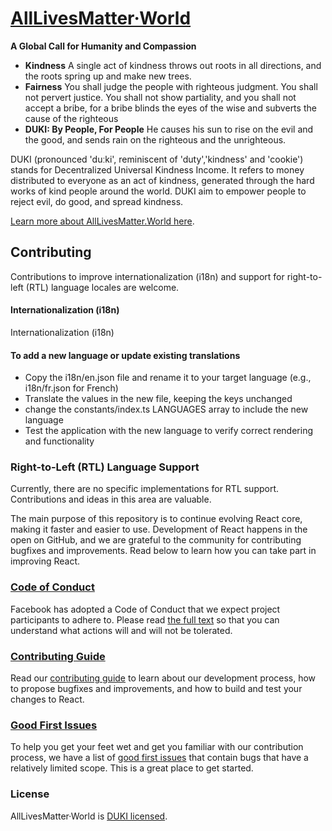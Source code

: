 # [AllLivesMatter&middot;World](https://alllivesmatter.world)

******A Global Call for Humanity and Compassion******

* **Kindness**  A single act of kindness throws out roots in all directions, and the roots spring up and make new trees.
* **Fairness** You shall judge the people with righteous judgment. You shall not pervert justice. You shall not show partiality, and you shall not accept a bribe, for a bribe blinds the eyes of the wise and subverts the cause of the righteous
* **DUKI: By People, For People** He causes his sun to rise on the evil and the good, and sends rain on the righteous and the unrighteous.

DUKI (pronounced 'duːki', reminiscent of 'duty','kindness' and 'cookie') stands for Decentralized Universal Kindness Income. It refers to money distributed to everyone as an act of kindness, generated through the hard works of kind people around the world. DUKI aim to empower people to reject evil, do good, and spread kindness.

[Learn more about AllLivesMatter.World here](https://alllivesmatter.world).


## Contributing
Contributions to improve internationalization (i18n) and support for right-to-left (RTL) language locales are welcome.
#### Internationalization (i18n)
Internationalization (i18n)
#### To add a new language or update existing translations
* Copy the i18n/en.json file and rename it to your target language (e.g., i18n/fr.json for French)
* Translate the values in the new file, keeping the keys unchanged
* change the constants/index.ts LANGUAGES array to include the new language
* Test the application with the new language to verify correct rendering and functionality

### Right-to-Left (RTL) Language Support
Currently, there are no specific implementations for RTL support. Contributions and ideas in this area are valuable. 


The main purpose of this repository is to continue evolving React core, making it faster and easier to use. Development of React happens in the open on GitHub, and we are grateful to the community for contributing bugfixes and improvements. Read below to learn how you can take part in improving React.

### [Code of Conduct](https://code.fb.com/codeofconduct)

Facebook has adopted a Code of Conduct that we expect project participants to adhere to. Please read [the full text](https://code.fb.com/codeofconduct) so that you can understand what actions will and will not be tolerated.

### [Contributing Guide](https://legacy.reactjs.org/docs/how-to-contribute.html)

Read our [contributing guide](https://legacy.reactjs.org/docs/how-to-contribute.html) to learn about our development process, how to propose bugfixes and improvements, and how to build and test your changes to React.

### [Good First Issues](https://github.com/facebook/react/labels/good%20first%20issue)

To help you get your feet wet and get you familiar with our contribution process, we have a list of [good first issues](https://github.com/facebook/react/labels/good%20first%20issue) that contain bugs that have a relatively limited scope. This is a great place to get started.

### License

AllLivesMatter&middot;World is [DUKI licensed](./LICENSE).